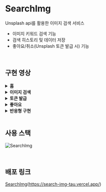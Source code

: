 # SearchImg
Unsplash api를 활용한 이미지 검색 서비스

- 이미지 키워드 검색 기능
- 검색 히스토리 및 데이터 저장
- 좋아요/취소(Unsplash 토큰 발급 시) 기능

<br/>

## 구현 영상
<details>
<summary><b>홈</b></summary>
<div markdown="1">
 
![home-2022-03-06_22 19 53](https://user-images.githubusercontent.com/85675881/156927292-d8d459f6-77db-4368-b3ed-2c198a80c115.gif)
 
</div>
</details>


<details>
<summary><b>이미지 검색</b></summary>
<div markdown="1">
 
![search-2022-03-06_22 25 02](https://user-images.githubusercontent.com/85675881/156927301-bb47b383-6a77-47dd-a629-48b8a2a27291.gif)
 
</div>
</details>


<details>
<summary><b>토큰 발급</b></summary>
<div markdown="1">   

![token-2022-03-06_22 21](https://user-images.githubusercontent.com/85675881/156927299-f675ed02-0c20-4161-aa36-7bef4ff6e093.gif)
 
</div>
</details>

<details>
<summary><b>좋아요</b></summary>
<div markdown="1">   

![like-2022-03-06_22 25 57](https://user-images.githubusercontent.com/85675881/156927291-54279873-b2c7-4d7c-9d97-41ece39d28c3.gif)
 
</div>
</details>


<details>
<summary><b>반응형 구현</b></summary>
<div markdown="1">       

![grid-2022-03-06_22 27 36](https://user-images.githubusercontent.com/85675881/156927293-7b231b54-42eb-4fc7-87f3-07110e7a3001.gif)
 
</div>
</details>

<br/>

## 사용 스택

![SearchImg](https://user-images.githubusercontent.com/85675881/157156469-b668f8e5-63bb-4d99-ad83-57218e13a1f7.png)

<br/>

## 배포 링크
[SearchImg](https://fakesearch.link)(https://search-img-tau.vercel.app/)
